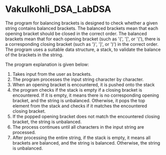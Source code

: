 # Vakulkohli_DSA_LabDSA
The program for balancing brackets is designed to check whether a given string contains balanced brackets. The balanced brackets mean that each opening bracket should be closed in the correct order.
The balanced brackets mean that for each opening bracket (such as '{', '[', or '('), there is a corresponding closing bracket 
(such as '}', ']', or ')') in the correct order. The program uses a suitable data structure, a stack, to validate the balance 
of the brackets in the string.

The program explanation is given below:

1. Takes input from the user as brackets.
2. The program processes the input string character by character.
3. When an opening bracket is encountered, it is pushed onto the stack
4. the program checks if the stack is empty if a closing bracket is encountered.
   If it is empty, it means there is no corresponding opening bracket, and the string
   is unbalanced. Otherwise, it pops the top element from the stack and checks if it matches
   the encountered closing bracket.
5. If the popped opening bracket does not match the encountered closing bracket, the string is unbalanced.
6. The process continues until all characters in the input string are processed.
7. After processing the entire string, if the stack is empty, it means all brackets are balanced, and the string is balanced.
   Otherwise, the string is unbalanced.
